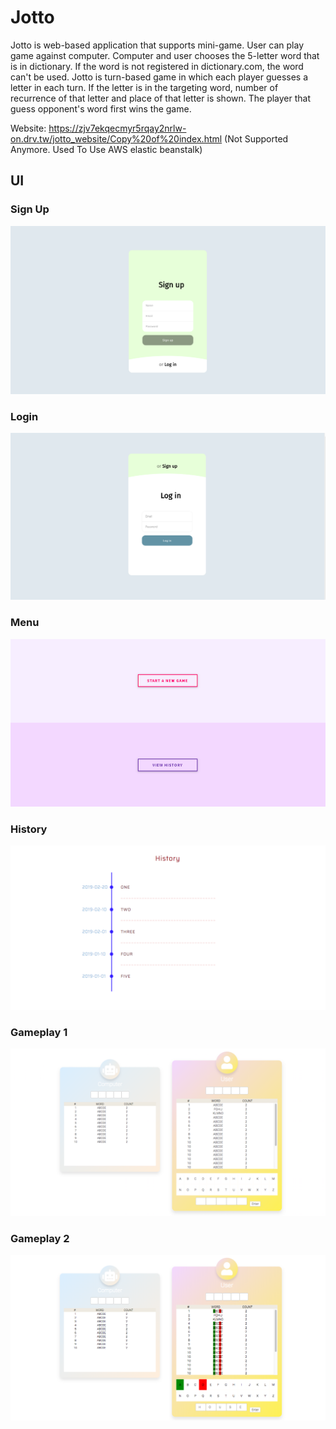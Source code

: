 # Jotto

Jotto is web-based application that supports mini-game. User can play game against computer. Computer and user chooses the 5-letter word that is in dictionary. If the word is not registered in dictionary.com, the word can't be used. Jotto is turn-based game in which each player guesses a letter in each turn. If the letter is in the targeting word, number of recurrence of that letter and place of that letter is shown. The player that guess opponent's word first wins the game.

Website: https://zjv7ekqecmyr5rqay2nrlw-on.drv.tw/jotto_website/Copy%20of%20index.html (Not Supported Anymore. Used To Use AWS elastic beanstalk)

## UI
### Sign Up
![Sign_UP_UI](https://github.com/daeunnpark/daeunnpark.github.io/blob/master/signup.png)

### Login
![Login_UI](https://github.com/daeunnpark/daeunnpark.github.io/blob/master/login.png)


### Menu
![Menu_UI](https://github.com/daeunnpark/daeunnpark.github.io/blob/master/menu.png)

### History
![History_UI](https://github.com/daeunnpark/daeunnpark.github.io/blob/master/history.png)


### Gameplay 1
![Gameplay1_UI](https://github.com/daeunnpark/daeunnpark.github.io/blob/master/gameplay1.png)

### Gameplay 2
![Gameplay1_UI](https://github.com/daeunnpark/daeunnpark.github.io/blob/master/gameplay2.png)
